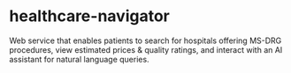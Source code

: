 # healthcare-navigator
Web service that enables patients to search for hospitals offering MS-DRG procedures, view estimated prices &amp; quality ratings, and interact with an AI assistant for natural language queries.
